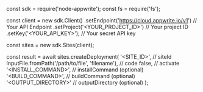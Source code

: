 const sdk = require('node-appwrite');
const fs = require('fs');

const client = new sdk.Client()
    .setEndpoint('https://cloud.appwrite.io/v1') // Your API Endpoint
    .setProject('<YOUR_PROJECT_ID>') // Your project ID
    .setKey('<YOUR_API_KEY>'); // Your secret API key

const sites = new sdk.Sites(client);

const result = await sites.createDeployment(
    '<SITE_ID>', // siteId
    InputFile.fromPath('/path/to/file', 'filename'), // code
    false, // activate
    '<INSTALL_COMMAND>', // installCommand (optional)
    '<BUILD_COMMAND>', // buildCommand (optional)
    '<OUTPUT_DIRECTORY>' // outputDirectory (optional)
);
